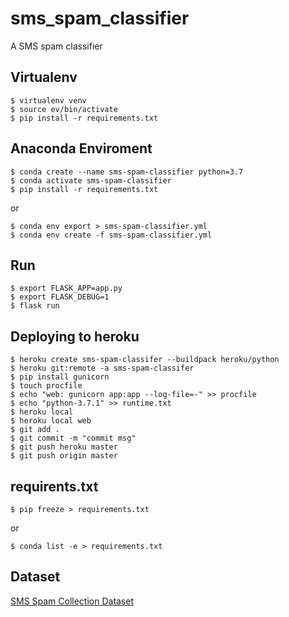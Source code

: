 # sms_spam_classifier

A SMS spam classifier

## Virtualenv

```
$ virtualenv venv
$ source ev/bin/activate
$ pip install -r requirements.txt
```

## Anaconda Enviroment

```
$ conda create --name sms-spam-classifier python=3.7
$ conda activate sms-spam-classifier
$ pip install -r requirements.txt
```
or
```
$ conda env export > sms-spam-classifier.yml
$ conda env create -f sms-spam-classifier.yml
```
## Run

```
$ export FLASK_APP=app.py
$ export FLASK_DEBUG=1
$ flask run
```

## Deploying to heroku

```
$ heroku create sms-spam-classifer --buildpack heroku/python
$ heroku git:remote -a sms-spam-classifer
$ pip install gunicorn
$ touch procfile
$ echo "web: gunicorn app:app --log-file=-" >> procfile
$ echo "python-3.7.1" >> runtime.txt
$ heroku local
$ heroku local web
$ git add .
$ git commit -m "commit msg"
$ git push heroku master
$ git push origin master
```

## requirents.txt

```
$ pip freeze > requirements.txt
```
or 
```
$ conda list -e > requirements.txt
```

## Dataset

[SMS Spam Collection Dataset](https://www.kaggle.com/uciml/sms-spam-collection-dataset)